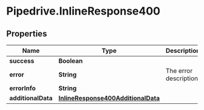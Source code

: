 # Pipedrive.InlineResponse400

## Properties

Name | Type | Description | Notes
------------ | ------------- | ------------- | -------------
**success** | **Boolean** |  | [optional] 
**error** | **String** | The error description | [optional] 
**errorInfo** | **String** |  | [optional] 
**additionalData** | [**InlineResponse400AdditionalData**](InlineResponse400AdditionalData.md) |  | [optional] 



